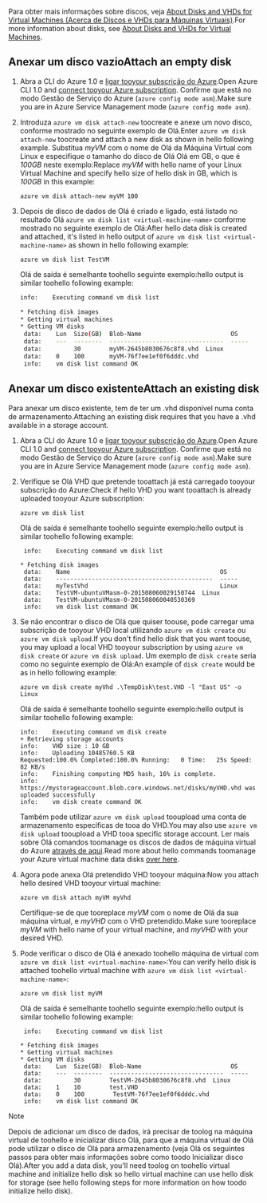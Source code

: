 
<span data-ttu-id="7856c-101">Para obter mais informações sobre discos, veja [About Disks and VHDs for Virtual Machines (Acerca de Discos e VHDs para Máquinas Virtuais)](../articles/virtual-machines/linux/about-disks-and-vhds.md?toc=%2fazure%2fvirtual-machines%2flinux%2ftoc.json).</span><span class="sxs-lookup"><span data-stu-id="7856c-101">For more information about disks, see [About Disks and VHDs for Virtual Machines](../articles/virtual-machines/linux/about-disks-and-vhds.md?toc=%2fazure%2fvirtual-machines%2flinux%2ftoc.json).</span></span>

<a id="attachempty"></a>

## <a name="attach-an-empty-disk"></a><span data-ttu-id="7856c-102">Anexar um disco vazio</span><span class="sxs-lookup"><span data-stu-id="7856c-102">Attach an empty disk</span></span>
1. <span data-ttu-id="7856c-103">Abra a CLI do Azure 1.0 e [ligar tooyour subscrição do Azure](../articles/xplat-cli-connect.md).</span><span class="sxs-lookup"><span data-stu-id="7856c-103">Open Azure CLI 1.0 and [connect tooyour Azure subscription](../articles/xplat-cli-connect.md).</span></span> <span data-ttu-id="7856c-104">Confirme que está no modo Gestão de Serviço do Azure (`azure config mode asm`).</span><span class="sxs-lookup"><span data-stu-id="7856c-104">Make sure you are in Azure Service Management mode (`azure config mode asm`).</span></span>
2. <span data-ttu-id="7856c-105">Introduza `azure vm disk attach-new` toocreate e anexe um novo disco, conforme mostrado no seguinte exemplo de Olá.</span><span class="sxs-lookup"><span data-stu-id="7856c-105">Enter `azure vm disk attach-new` toocreate and attach a new disk as shown in hello following example.</span></span> <span data-ttu-id="7856c-106">Substitua *myVM* com o nome de Olá da Máquina Virtual com Linux e especifique o tamanho do disco de Olá Olá em GB, o que é *100GB* neste exemplo:</span><span class="sxs-lookup"><span data-stu-id="7856c-106">Replace *myVM* with hello name of your Linux Virtual Machine and specify hello size of hello disk in GB, which is *100GB* in this example:</span></span>

    ```azurecli
    azure vm disk attach-new myVM 100
    ```

3. <span data-ttu-id="7856c-107">Depois de disco de dados de Olá é criado e ligado, está listado no resultado Olá `azure vm disk list <virtual-machine-name>` conforme mostrado no seguinte exemplo de Olá:</span><span class="sxs-lookup"><span data-stu-id="7856c-107">After hello data disk is created and attached, it's listed in hello output of `azure vm disk list <virtual-machine-name>` as shown in hello following example:</span></span>
   
    ```azurecli
    azure vm disk list TestVM
    ```

    <span data-ttu-id="7856c-108">Olá de saída é semelhante toohello seguinte exemplo:</span><span class="sxs-lookup"><span data-stu-id="7856c-108">hello output is similar toohello following example:</span></span>

    ```bash
    info:    Executing command vm disk list
   
   * Fetching disk images
   * Getting virtual machines
   * Getting VM disks
     data:    Lun  Size(GB)  Blob-Name                         OS
     data:    ---  --------  --------------------------------  -----
     data:         30        myVM-2645b8030676c8f8.vhd  Linux
     data:    0    100       myVM-76f7ee1ef0f6dddc.vhd
     info:    vm disk list command OK
    ```

<a id="attachexisting"></a>

## <a name="attach-an-existing-disk"></a><span data-ttu-id="7856c-109">Anexar um disco existente</span><span class="sxs-lookup"><span data-stu-id="7856c-109">Attach an existing disk</span></span>
<span data-ttu-id="7856c-110">Para anexar um disco existente, tem de ter um .vhd disponível numa conta de armazenamento.</span><span class="sxs-lookup"><span data-stu-id="7856c-110">Attaching an existing disk requires that you have a .vhd available in a storage account.</span></span>

1. <span data-ttu-id="7856c-111">Abra a CLI do Azure 1.0 e [ligar tooyour subscrição do Azure](../articles/xplat-cli-connect.md).</span><span class="sxs-lookup"><span data-stu-id="7856c-111">Open Azure CLI 1.0 and [connect tooyour Azure subscription](../articles/xplat-cli-connect.md).</span></span> <span data-ttu-id="7856c-112">Confirme que está no modo Gestão de Serviço do Azure (`azure config mode asm`).</span><span class="sxs-lookup"><span data-stu-id="7856c-112">Make sure you are in Azure Service Management mode (`azure config mode asm`).</span></span>
2. <span data-ttu-id="7856c-113">Verifique se Olá VHD que pretende tooattach já está carregado tooyour subscrição do Azure:</span><span class="sxs-lookup"><span data-stu-id="7856c-113">Check if hello VHD you want tooattach is already uploaded tooyour Azure subscription:</span></span>
   
    ```azurecli
    azure vm disk list
    ```

    <span data-ttu-id="7856c-114">Olá de saída é semelhante toohello seguinte exemplo:</span><span class="sxs-lookup"><span data-stu-id="7856c-114">hello output is similar toohello following example:</span></span>

    ```azurecli
     info:    Executing command vm disk list
   
   * Fetching disk images
     data:    Name                                          OS
     data:    --------------------------------------------  -----
     data:    myTestVhd                                     Linux
     data:    TestVM-ubuntuVMasm-0-201508060029150744  Linux
     data:    TestVM-ubuntuVMasm-0-201508060040530369
     info:    vm disk list command OK
    ```

3. <span data-ttu-id="7856c-115">Se não encontrar o disco de Olá que quiser toouse, pode carregar uma subscrição de tooyour VHD local utilizando `azure vm disk create` ou `azure vm disk upload`.</span><span class="sxs-lookup"><span data-stu-id="7856c-115">If you don't find hello disk that you want toouse, you may upload a local VHD tooyour subscription by using `azure vm disk create` or `azure vm disk upload`.</span></span> <span data-ttu-id="7856c-116">Um exemplo de `disk create` seria como no seguinte exemplo de Olá:</span><span class="sxs-lookup"><span data-stu-id="7856c-116">An example of `disk create` would be as in hello following example:</span></span>
   
    ```azurecli
    azure vm disk create myVhd .\TempDisk\test.VHD -l "East US" -o Linux
    ```

    <span data-ttu-id="7856c-117">Olá de saída é semelhante toohello seguinte exemplo:</span><span class="sxs-lookup"><span data-stu-id="7856c-117">hello output is similar toohello following example:</span></span>

    ```azurecli
    info:    Executing command vm disk create
    + Retrieving storage accounts
    info:    VHD size : 10 GB
    info:    Uploading 10485760.5 KB
    Requested:100.0% Completed:100.0% Running:   0 Time:   25s Speed:    82 KB/s
    info:    Finishing computing MD5 hash, 16% is complete.
    info:    https://mystorageaccount.blob.core.windows.net/disks/myVHD.vhd was
    uploaded successfully
    info:    vm disk create command OK
    ```
   
   <span data-ttu-id="7856c-118">Também pode utilizar `azure vm disk upload` tooupload uma conta de armazenamento específicas de tooa do VHD.</span><span class="sxs-lookup"><span data-stu-id="7856c-118">You may also use `azure vm disk upload` tooupload a VHD tooa specific storage account.</span></span> <span data-ttu-id="7856c-119">Ler mais sobre Olá comandos toomanage os discos de dados de máquina virtual do Azure [através de aqui](https://docs.microsoft.com/cli/azure/get-started-with-az-cli2).</span><span class="sxs-lookup"><span data-stu-id="7856c-119">Read more about hello commands toomanage your Azure virtual machine data disks [over here](https://docs.microsoft.com/cli/azure/get-started-with-az-cli2).</span></span>

4. <span data-ttu-id="7856c-120">Agora pode anexa Olá pretendido VHD tooyour máquina:</span><span class="sxs-lookup"><span data-stu-id="7856c-120">Now you attach hello desired VHD tooyour virtual machine:</span></span>
   
    ```azurecli
    azure vm disk attach myVM myVhd
    ```
   
   <span data-ttu-id="7856c-121">Certifique-se de que tooreplace *myVM* com o nome de Olá da sua máquina virtual, e *myVHD* com o VHD pretendido.</span><span class="sxs-lookup"><span data-stu-id="7856c-121">Make sure tooreplace *myVM* with hello name of your virtual machine, and *myVHD* with your desired VHD.</span></span>

5. <span data-ttu-id="7856c-122">Pode verificar o disco de Olá é anexado toohello máquina de virtual com `azure vm disk list <virtual-machine-name>`:</span><span class="sxs-lookup"><span data-stu-id="7856c-122">You can verify hello disk is attached toohello virtual machine with `azure vm disk list <virtual-machine-name>`:</span></span>
   
    ```azurecli
    azure vm disk list myVM
    ```

    <span data-ttu-id="7856c-123">Olá de saída é semelhante toohello seguinte exemplo:</span><span class="sxs-lookup"><span data-stu-id="7856c-123">hello output is similar toohello following example:</span></span>

    ```azurecli
     info:    Executing command vm disk list
   
   * Fetching disk images
   * Getting virtual machines
   * Getting VM disks
     data:    Lun  Size(GB)  Blob-Name                         OS
     data:    ---  --------  --------------------------------  -----
     data:         30        TestVM-2645b8030676c8f8.vhd  Linux
     data:    1    10        test.VHD
     data:    0    100        TestVM-76f7ee1ef0f6dddc.vhd
     info:    vm disk list command OK
    ```

> [!NOTE]
> <span data-ttu-id="7856c-124">Depois de adicionar um disco de dados, irá precisar de toolog na máquina virtual de toohello e inicializar disco Olá, para que a máquina virtual de Olá pode utilizar o disco de Olá para armazenamento (veja Olá os seguintes passos para obter mais informações sobre como toodo Inicializar disco Olá).</span><span class="sxs-lookup"><span data-stu-id="7856c-124">After you add a data disk, you'll need toolog on toohello virtual machine and initialize hello disk so hello virtual machine can use hello disk for storage (see hello following steps for more information on how toodo initialize hello disk).</span></span>
> 
> 

